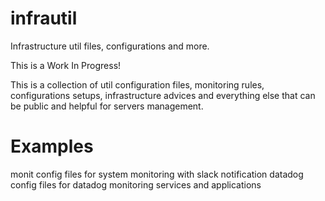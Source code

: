 # infrautil
Infrastructure util files, configurations and more.

This is a Work In Progress!

This is a collection of util configuration files, monitoring rules,
configurations setups, infrastructure advices and everything else that can
be public and helpful for servers management.

# Examples

monit config files for system monitoring with slack notification
datadog config files for datadog monitoring services and applications
